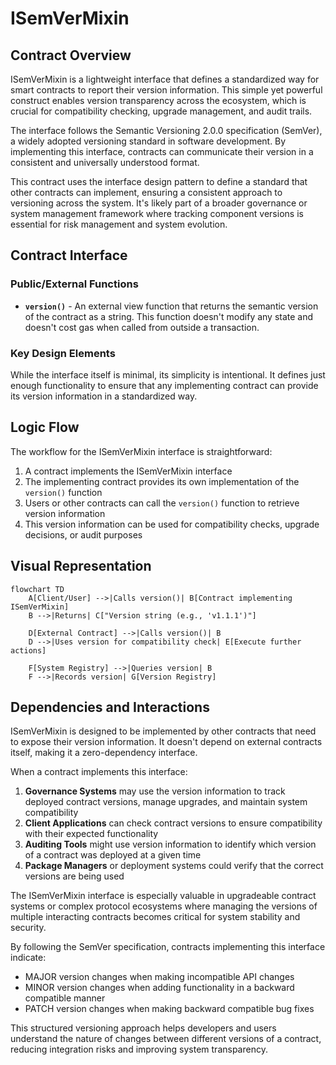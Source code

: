 # ISemVerMixin

## Contract Overview

ISemVerMixin is a lightweight interface that defines a standardized way for smart contracts to report their version information. This simple yet powerful construct enables version transparency across the ecosystem, which is crucial for compatibility checking, upgrade management, and audit trails.

The interface follows the Semantic Versioning 2.0.0 specification (SemVer), a widely adopted versioning standard in software development. By implementing this interface, contracts can communicate their version in a consistent and universally understood format.

This contract uses the interface design pattern to define a standard that other contracts can implement, ensuring a consistent approach to versioning across the system. It's likely part of a broader governance or system management framework where tracking component versions is essential for risk management and system evolution.

## Contract Interface

### Public/External Functions

- **`version()`** - An external view function that returns the semantic version of the contract as a string. This function doesn't modify any state and doesn't cost gas when called from outside a transaction.

### Key Design Elements

While the interface itself is minimal, its simplicity is intentional. It defines just enough functionality to ensure that any implementing contract can provide its version information in a standardized way.

## Logic Flow

The workflow for the ISemVerMixin interface is straightforward:

1. A contract implements the ISemVerMixin interface
2. The implementing contract provides its own implementation of the `version()` function
3. Users or other contracts can call the `version()` function to retrieve version information
4. This version information can be used for compatibility checks, upgrade decisions, or audit purposes

## Visual Representation

```mermaid
flowchart TD
    A[Client/User] -->|Calls version()| B[Contract implementing ISemVerMixin]
    B -->|Returns| C["Version string (e.g., 'v1.1.1')"]
    
    D[External Contract] -->|Calls version()| B
    D -->|Uses version for compatibility check| E[Execute further actions]
    
    F[System Registry] -->|Queries version| B
    F -->|Records version| G[Version Registry]
```

## Dependencies and Interactions

ISemVerMixin is designed to be implemented by other contracts that need to expose their version information. It doesn't depend on external contracts itself, making it a zero-dependency interface.

When a contract implements this interface:

1. **Governance Systems** may use the version information to track deployed contract versions, manage upgrades, and maintain system compatibility
2. **Client Applications** can check contract versions to ensure compatibility with their expected functionality
3. **Auditing Tools** might use version information to identify which version of a contract was deployed at a given time
4. **Package Managers** or deployment systems could verify that the correct versions are being used

The ISemVerMixin interface is especially valuable in upgradeable contract systems or complex protocol ecosystems where managing the versions of multiple interacting contracts becomes critical for system stability and security.

By following the SemVer specification, contracts implementing this interface indicate:
- MAJOR version changes when making incompatible API changes
- MINOR version changes when adding functionality in a backward compatible manner
- PATCH version changes when making backward compatible bug fixes

This structured versioning approach helps developers and users understand the nature of changes between different versions of a contract, reducing integration risks and improving system transparency.
